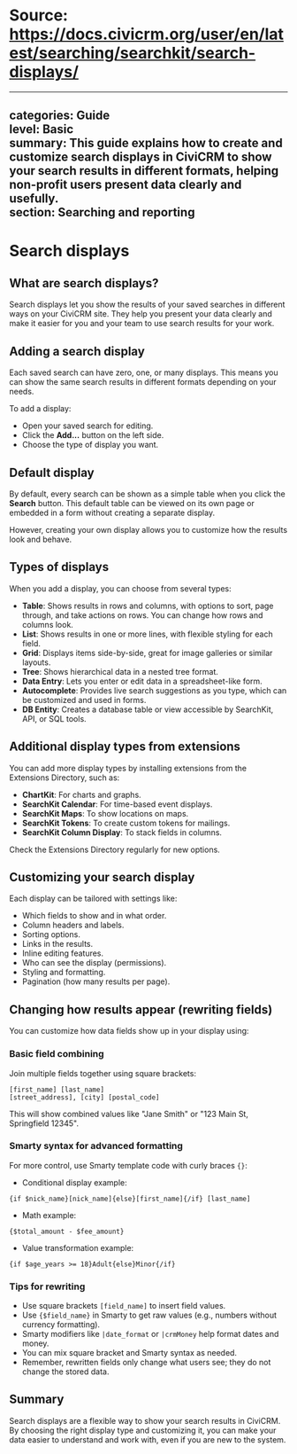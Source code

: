 # Source: https://docs.civicrm.org/user/en/latest/searching/searchkit/search-displays/

---
categories: Guide  
level: Basic  
summary: This guide explains how to create and customize search displays in CiviCRM to show your search results in different formats, helping non-profit users present data clearly and usefully.  
section: Searching and reporting  
---

# Search displays

## What are search displays?

Search displays let you show the results of your saved searches in different ways on your CiviCRM site. They help you present your data clearly and make it easier for you and your team to use search results for your work.

## Adding a search display

Each saved search can have zero, one, or many displays. This means you can show the same search results in different formats depending on your needs.

To add a display:

- Open your saved search for editing.
- Click the **Add...** button on the left side.
- Choose the type of display you want.

## Default display

By default, every search can be shown as a simple table when you click the **Search** button. This default table can be viewed on its own page or embedded in a form without creating a separate display.

However, creating your own display allows you to customize how the results look and behave.

## Types of displays

When you add a display, you can choose from several types:

- **Table**: Shows results in rows and columns, with options to sort, page through, and take actions on rows. You can change how rows and columns look.
- **List**: Shows results in one or more lines, with flexible styling for each field.
- **Grid**: Displays items side-by-side, great for image galleries or similar layouts.
- **Tree**: Shows hierarchical data in a nested tree format.
- **Data Entry**: Lets you enter or edit data in a spreadsheet-like form.
- **Autocomplete**: Provides live search suggestions as you type, which can be customized and used in forms.
- **DB Entity**: Creates a database table or view accessible by SearchKit, API, or SQL tools.

## Additional display types from extensions

You can add more display types by installing extensions from the Extensions Directory, such as:

- **ChartKit**: For charts and graphs.
- **SearchKit Calendar**: For time-based event displays.
- **SearchKit Maps**: To show locations on maps.
- **SearchKit Tokens**: To create custom tokens for mailings.
- **SearchKit Column Display**: To stack fields in columns.

Check the Extensions Directory regularly for new options.

## Customizing your search display

Each display can be tailored with settings like:

- Which fields to show and in what order.
- Column headers and labels.
- Sorting options.
- Links in the results.
- Inline editing features.
- Who can see the display (permissions).
- Styling and formatting.
- Pagination (how many results per page).

## Changing how results appear (rewriting fields)

You can customize how data fields show up in your display using:

### Basic field combining

Join multiple fields together using square brackets:

```
[first_name] [last_name]
[street_address], [city] [postal_code]
```

This will show combined values like "Jane Smith" or "123 Main St, Springfield 12345".

### Smarty syntax for advanced formatting

For more control, use Smarty template code with curly braces `{}`:

- Conditional display example:

```
{if $nick_name}[nick_name]{else}[first_name]{/if} [last_name]
```

- Math example:

```
{$total_amount - $fee_amount}
```

- Value transformation example:

```
{if $age_years >= 18}Adult{else}Minor{/if}
```

### Tips for rewriting

- Use square brackets `[field_name]` to insert field values.
- Use `{$field_name}` in Smarty to get raw values (e.g., numbers without currency formatting).
- Smarty modifiers like `|date_format` or `|crmMoney` help format dates and money.
- You can mix square bracket and Smarty syntax as needed.
- Remember, rewritten fields only change what users see; they do not change the stored data.

## Summary

Search displays are a flexible way to show your search results in CiviCRM. By choosing the right display type and customizing it, you can make your data easier to understand and work with, even if you are new to the system.